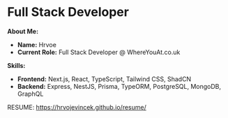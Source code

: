 # Full Stack Developer

**About Me:**

* **Name:** Hrvoe
* **Current Role:** Full Stack Developer @ WhereYouAt.co.uk

**Skills:**

* **Frontend:** Next.js, React, TypeScript, Tailwind CSS, ShadCN
* **Backend:** Express, NestJS, Prisma, TypeORM, PostgreSQL, MongoDB, GraphQL


RESUME: https://hrvojevincek.github.io/resume/
